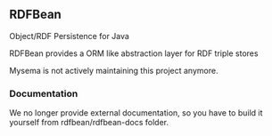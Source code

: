 ## RDFBean 

Object/RDF Persistence for Java

RDFBean provides a ORM like abstraction layer for RDF triple stores

Mysema is not actively maintaining this project anymore.

### Documentation 

We no longer provide external documentation, so you have to build it yourself from rdfbean/rdfbean-docs folder.
